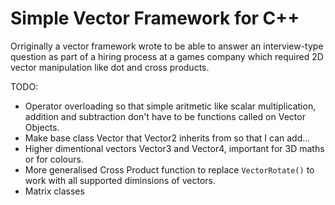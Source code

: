 # Simple Vector Framework for C++

Orriginally a vector framework wrote to be able to answer an interview-type question as part of a hiring process at a games company which required 2D vector manipulation like dot and cross products.

TODO: 
* Operator overloading so that simple aritmetic like scalar multiplication, addition and subtraction don't have to be functions called on Vector Objects.  
* Make base class Vector that Vector2 inherits from so that I can add...  
* Higher dimentional vectors Vector3 and Vector4, important for 3D maths or for colours. 
* More generalised Cross Product function to replace `VectorRotate()` to work with all supported diminsions of vectors. 
* Matrix classes

